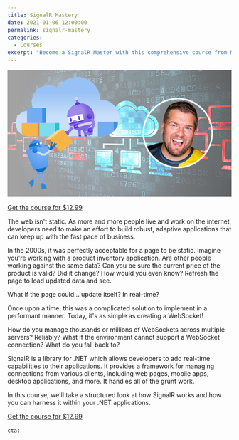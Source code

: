 ```yaml
---
title: SignalR Mastery
date: 2021-01-06 12:00:00
permalink: signalr-mastery
categories:
  - Courses
excerpt: "Become a SignalR Master with this comprehensive course from Microsoft MVP, Kevin Griffin."
---
```


![SignalR Mastery](./images/signalr-mastery-thumbnail.png)

[Get the course for $12.99](https://signalrmastery.com)

The web isn't static.  As more and more people live and work on the internet, developers need to make an effort to build robust, adaptive applications that can keep up with the fast pace of business.

In the 2000s, it was perfectly acceptable for a page to be static.  Imagine you're working with a product inventory application.  Are other people working against the same data?  Can you be sure the current price of the product is valid?  Did it change?  How would you even know?  Refresh the page to load updated data and see. 

What if the page could... update itself?  In real-time?  

Once upon a time, this was a complicated solution to implement in a performant manner.  Today, it's as simple as creating a WebSocket!  

How do you manage thousands or millions of WebSockets across multiple servers?  Reliably?  What if the environment cannot support a WebSocket connection?  What do you fall back to?

SignalR is a library for .NET which allows developers to add real-time capabilities to their applications.  It provides a framework for managing connections from various clients, including web pages, mobile apps, desktop applications, and more.  It handles all of the grunt work.

In this course, we'll take a structured look at how SignalR works and how you can harness it within your .NET applications.  

[Get the course for $12.99](https://signalrmastery.com)

`cta:`
